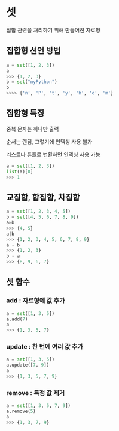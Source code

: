 # 셋

집합 관련을 처리하기 위해 만들어진 자료형

## 집합형 선언 방법

```python
a = set([1, 2, 3])
a
>>> {1, 2, 3}
b = set("myPython")
b
>>>> {'n', 'P', 't', 'y', 'h', 'o', 'm'}
```

## 집합형 특징

중복 문자는 하나만 출력

순서는 랜덤, 그렇기에 인덱싱 사용 불가

리스트나 튜플로 변환하면 인덱싱 사용 가능

```python
a = set([1, 2, 3])
list(a)[0]
>>> 1
```

## 교집합, 합집합, 차집합

```python
a = set([1, 2, 3, 4, 5])
b = set([4, 5, 6, 7, 8, 9])
a&b
>>> {4, 5}
a|b
>>> {1, 2, 3, 4, 5, 6, 7, 8, 9}
a - b
>>> {1, 2, 3}
b - a
>>> {8, 9, 6, 7}
```

## 셋 함수

### add : 자료형에 값 추가

```python
a = set([1, 3, 5])
a.add(7)
a
>>> {1, 3, 5, 7}
```

### update : 한 번에 여러 값 추가

```python
a = set([1, 3, 5])
a.update([7, 9])
a
>>> {1, 3, 5, 7, 9}
```

### remove :  특정 값 제거

```python
a = set([1, 3, 5, 7, 9])
a.remove(5)
a
>>> {1, 3, 7, 9}
```

